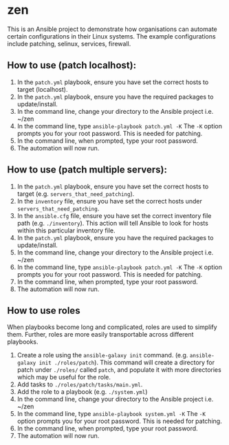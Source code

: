 # zen
This is an Ansible project to demonstrate how organisations can automate certain configurations in their Linux systems.
The example configurations include patching, selinux, services, firewall.

## How to use (patch localhost):
1. In the `patch.yml` playbook, ensure you have set the correct hosts to target (localhost).
2. In the `patch.yml` playbook, ensure you have the required packages to update/install.
3. In the command line, change your directory to the Ansible project i.e. ~/zen
4. In the command line, type `ansible-playbook patch.yml -K` The `-K` option prompts you for your root password. This is needed for patching.
5. In the command line, when prompted, type your root password.
6. The automation will now run.

## How to use (patch multiple servers):
1. In the `patch.yml` playbook, ensure you have set the correct hosts to target (e.g. `servers_that_need_patching`).
2. In the `inventory` file, ensure you have set the correct hosts under `servers_that_need_patching`.
3. In the `ansible.cfg` file, ensure you have set the correct inventory file path (e.g. `./inventory`). This action will tell Ansible to look for hosts within this particular inventory file.
4. In the `patch.yml` playbook, ensure you have the required packages to update/install.
5. In the command line, change your directory to the Ansible project i.e. ~/zen
6. In the command line, type `ansible-playbook patch.yml -K` The `-K` option prompts you for your root password. This is needed for patching.
7. In the command line, when prompted, type your root password.
8. The automation will now run.

## How to use roles
When playbooks become long and complicated, roles are used to simplify them. Further, roles are more easily transportable across different playbooks.
1. Create a role using the `ansible-galaxy init` command. (e.g. `ansible-galaxy init ./roles/patch`). This command will create a directory for patch under `./roles/` called `patch`, and populate it with more directories which may be useful for the role.
2. Add tasks to `./roles/patch/tasks/main.yml`.
3. Add the role to a playbook (e.g. `./system.yml`)
4. In the command line, change your directory to the Ansible project i.e. ~/zen
5. In the command line, type `ansible-playbook system.yml -K` The `-K` option prompts you for your root password. This is needed for patching.
6. In the command line, when prompted, type your root password.
7. The automation will now run.

